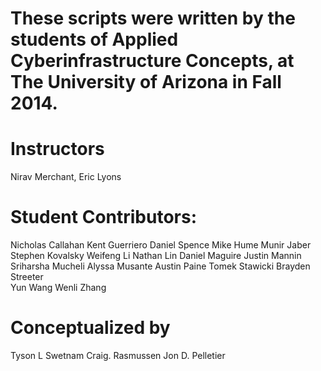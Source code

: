 These scripts were written by the students of Applied Cyberinfrastructure Concepts, 
at The University of Arizona in Fall 2014.
=========================================================

Instructors
=========================================================
Nirav Merchant, Eric Lyons

Student Contributors:
=========================================================
Nicholas Callahan 
Kent Guerriero
Daniel Spence
Mike Hume
Munir Jaber
Stephen Kovalsky
Weifeng Li 
Nathan Lin
Daniel Maguire
Justin Mannin
Sriharsha Mucheli 
Alyssa Musante 
Austin Paine
Tomek Stawicki
Brayden Streeter  
Yun Wang
Wenli Zhang

Conceptualized by
=========================================================
Tyson L Swetnam
Craig. Rasmussen
Jon D. Pelletier
